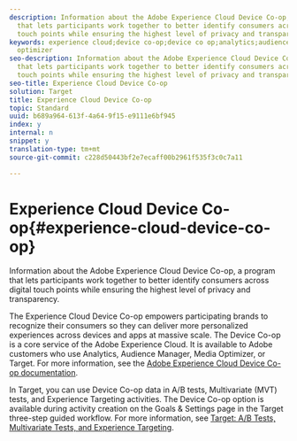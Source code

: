 ```yaml
---
description: Information about the Adobe Experience Cloud Device Co-op, a program
  that lets participants work together to better identify consumers across digital
  touch points while ensuring the highest level of privacy and transparency.
keywords: experience cloud;device co-op;device co op;analytics;audience manager;aam;media
  optimizer
seo-description: Information about the Adobe Experience Cloud Device Co-op, a program
  that lets participants work together to better identify consumers across digital
  touch points while ensuring the highest level of privacy and transparency.
seo-title: Experience Cloud Device Co-op
solution: Target
title: Experience Cloud Device Co-op
topic: Standard
uuid: b689a964-613f-4a64-9f15-e9111e6bf945
index: y
internal: n
snippet: y
translation-type: tm+mt
source-git-commit: c228d50443bf2e7ecaff00b2961f535f3c0c7a11

---
```



# Experience Cloud Device Co-op{#experience-cloud-device-co-op}

Information about the Adobe Experience Cloud Device Co-op, a program that lets participants work together to better identify consumers across digital touch points while ensuring the highest level of privacy and transparency.

The Experience Cloud Device Co-op empowers participating brands to recognize their consumers so they can deliver more personalized experiences across devices and apps at massive scale. The Device Co-op is a core service of the Adobe Experience Cloud. It is available to Adobe customers who use Analytics, Audience Manager, Media Optimizer, or Target. For more information, see the [Adobe Experience Cloud Device Co-op documentation](https://marketing.adobe.com/resources/help/en_US/mcdc/).

In Target, you can use Device Co-op data in A/B tests, Multivariate (MVT) tests, and Experience Targeting activities. The Device Co-op option is available during activity creation on the Goals & Settings page in the Target three-step guided workflow. For more information, see [Target: A/B Tests, Multivariate Tests, and Experience Targeting](https://marketing.adobe.com/resources/help/en_US/mcdc/mcdc-target.html).
